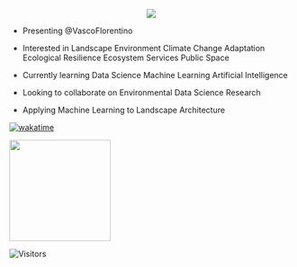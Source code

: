 <p align="center">
 <img src="https://user-images.githubusercontent.com/114393944/222590931-cebb7abd-d2e1-4dfe-b97a-fc00de183df2.png" />
</p>

- Presenting @VascoFlorentino
- Interested in Landscape Environment Climate Change Adaptation Ecological Resilience Ecosystem Services Public Space
- Currently learning Data Science Machine Learning Artificial Intelligence
- Looking to collaborate on Environmental Data Science Research

- Applying Machine Learning to Landscape Architecture

[![wakatime](https://wakatime.com/badge/user/e9e639aa-15df-4ef4-af22-3895495e4165.svg?style=for-the-badge)](https://wakatime.com/@e9e639aa-15df-4ef4-af22-3895495e4165) 

<img  height="180em" src="https://github-readme-stats.vercel.app/api/top-langs/?username=VascoFlorentino&layout=compact&langs_count=16&theme=chartreuse-dark"/>


![Visitors](https://api.visitorbadge.io/api/visitors?path=https%3A%2F%2Fgithub.com%2FVascoFlorentino&label=Visits&labelColor=%23d9e3f0&countColor=%23ba68c1&style=flat&labelStyle=lower)
